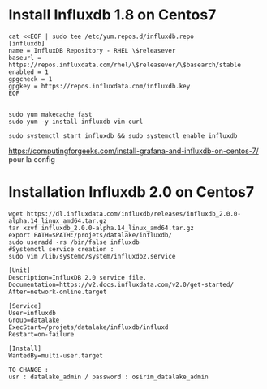 # Install Influxdb 1.8 on Centos7 
    
    cat <<EOF | sudo tee /etc/yum.repos.d/influxdb.repo
    [influxdb]
    name = InfluxDB Repository - RHEL \$releasever
    baseurl = https://repos.influxdata.com/rhel/\$releasever/\$basearch/stable
    enabled = 1
    gpgcheck = 1
    gpgkey = https://repos.influxdata.com/influxdb.key
    EOF
    
    
    sudo yum makecache fast
    sudo yum -y install influxdb vim curl
    
    sudo systemctl start influxdb && sudo systemctl enable influxdb
    
    
https://computingforgeeks.com/install-grafana-and-influxdb-on-centos-7/ pour la config 

# Installation Influxdb 2.0 on Centos7

    wget https://dl.influxdata.com/influxdb/releases/influxdb_2.0.0-alpha.14_linux_amd64.tar.gz
    tar xzvf influxdb_2.0.0-alpha.14_linux_amd64.tar.gz 
    export PATH=$PATH:/projets/datalake/influxdb/
    sudo useradd -rs /bin/false influxdb
    #Systemctl service creation :
    sudo vim /lib/systemd/system/influxdb2.service 
    
    [Unit]                                                                                   
    Description=InfluxDB 2.0 service file.                                                       
    Documentation=https://v2.docs.influxdata.com/v2.0/get-started/                               
    After=network-online.target                                                                  
                                                                                                 
    [Service]                                                                                    
    User=influxdb                                                                                
    Group=datalake                                                                               
    ExecStart=/projets/datalake/influxdb/influxd                                                 
    Restart=on-failure                                                                           
                                                                                                 
    [Install]                                                                                    
    WantedBy=multi-user.target
    
    TO CHANGE : 
    usr : datalake_admin / password : osirim_datalake_admin

